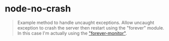 node-no-crash
=============

> Example method to handle uncaught exceptions. Allow uncaught exception to crash the server then restart using the "forever" module. In this case I'm actually using the ["forever-monitor"](https://github.com/nodejitsu/forever-monitor).